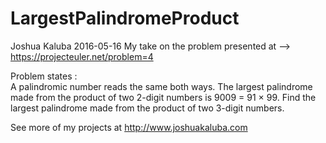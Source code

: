 # LargestPalindromeProduct
Joshua Kaluba 
2016-05-16
My take on the problem presented at --> https://projecteuler.net/problem=4
 
Problem states :  
A palindromic number reads the same both ways. The largest palindrome made from the product of two 2-digit numbers is 9009 = 91 × 99.
Find the largest palindrome made from the product of two 3-digit numbers.

See more of my projects at http://www.joshuakaluba.com